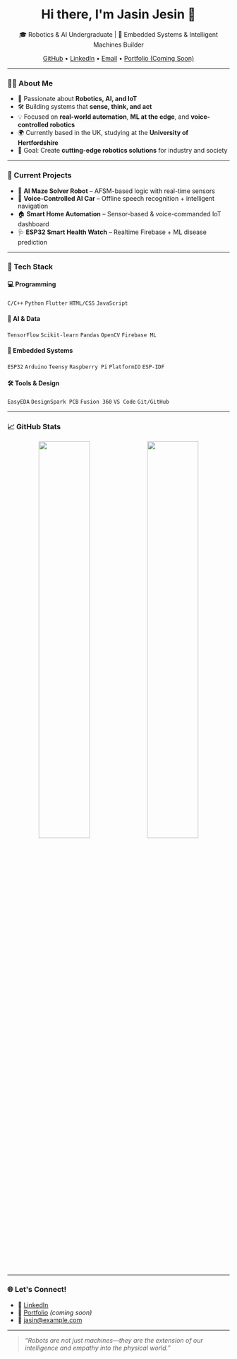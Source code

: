 <h1 align="center">Hi there, I'm Jasin Jesin 👋</h1>
<p align="center">
  🎓 Robotics & AI Undergraduate | 🤖 Embedded Systems & Intelligent Machines Builder  
</p>
<p align="center">
  <a href="https://github.com/jasinjesin">GitHub</a> •
  <a href="https://linkedin.com/in/jasinjesin">LinkedIn</a> •
  <a href="mailto:jasin@example.com">Email</a> •
  <a href="https://yourportfolio.link">Portfolio (Coming Soon)</a>
</p>

---

### 👨‍💻 About Me

- 🧠 Passionate about **Robotics, AI, and IoT**
- 🛠️ Building systems that **sense, think, and act**
- 💡 Focused on **real-world automation**, **ML at the edge**, and **voice-controlled robotics**
- 🌍 Currently based in the UK, studying at the **University of Hertfordshire**
- 🎯 Goal: Create **cutting-edge robotics solutions** for industry and society

---

### 🚀 Current Projects

- 🧭 **AI Maze Solver Robot** – AFSM-based logic with real-time sensors  
- 🤖 **Voice-Controlled AI Car** – Offline speech recognition + intelligent navigation  
- 🏠 **Smart Home Automation** – Sensor-based & voice-commanded IoT dashboard  
- 🩺 **ESP32 Smart Health Watch** – Realtime Firebase + ML disease prediction

---

### 🧰 Tech Stack

#### 💻 Programming
`C/C++` `Python` `Flutter` `HTML/CSS` `JavaScript`

#### 🧠 AI & Data
`TensorFlow` `Scikit-learn` `Pandas` `OpenCV` `Firebase ML`

#### 🔌 Embedded Systems
`ESP32` `Arduino` `Teensy` `Raspberry Pi` `PlatformIO` `ESP-IDF`

#### 🛠️ Tools & Design
`EasyEDA` `DesignSpark PCB` `Fusion 360` `VS Code` `Git/GitHub`

---

### 📈 GitHub Stats

<p align="center">
  <img width="48%" src="https://github-readme-stats.vercel.app/api?username=jasinjesin&show_icons=true&theme=tokyonight" />
  <img width="48%" src="https://github-readme-streak-stats.herokuapp.com/?user=jasinjesin&theme=tokyonight"/>
</p>

---

### 🌐 Let's Connect!

- 💼 [LinkedIn](https://linkedin.com/in/jasinjesin)
- 🧠 [Portfolio](https://yourportfolio.link) _(coming soon)_
- 📧 jasin@example.com

---

> _“Robots are not just machines—they are the extension of our intelligence and empathy into the physical world.”_

